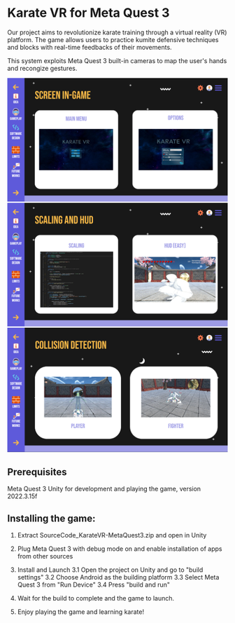 # Karate VR for Meta Quest 3
Our project aims to revolutionize karate training through a virtual reality (VR) platform. The game allows users to practice kumite defensive techniques and blocks with real-time feedbacks of their movements. 

This system exploits Meta Quest 3 built-in cameras to map the user's hands and recongize gestures.

![title](./images/mainmenu.png)
![title](./images/scaling.png)
![title](./images/collision.png)

## Prerequisites

Meta Quest 3
Unity for development and playing the game, version 2022.3.15f

## Installing the game:

1. Extract SourceCode_KarateVR-MetaQuest3.zip and open in Unity

2. Plug Meta Quest 3 with debug mode on and enable installation of apps from other sources

3. Install and Launch
	3.1 Open the project on Unity and go to "build settings"
	3.2 Choose Android as the building platform 
	3.3 Select Meta Quest 3 from "Run Device" 
	3.4 Press "build and run"

4. Wait for the build to complete and the game to launch.
5. Enjoy playing the game and learning karate!
